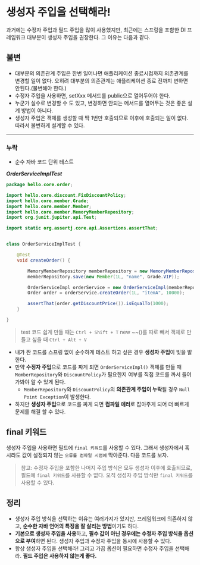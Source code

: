 # 생성자 주입을 선택해라!

과거에는 수정자 주입과 필드 주입을 많이 사용했지만, 최근에는 스프링을 포함한 DI 프레임워크 대부분이 생성자 주입을 권장한다. 그 이유는 다음과 같다.

## 불변
* 대부분의 의존관계 주입은 한번 일어나면 애플리케이션 종료시점까지 의존관계를 변경할 일이 없다. 오히려 대부분의 의존관계는 애플리케이션 종료 전까지 변하면 안된다.(불변해야 한다.)
*	수정자 주입을 사용하면, setXxx 메서드를 public으로 열어두어야 한다.
*	누군가 실수로 변경할 수 도 있고, 변경하면 안되는 메서드를 열어두는 것은 좋은 설계 방법이 아니다.
*	생성자 주입은 객체를 생성할 때 딱 1번만 호출되므로 이후에 호출되는 일이 없다. 따라서 불변하게 설계할 수 있다.

---

### 누락
* 순수 자바 코드 단위 테스트

***OrderServiceImplTest***
```java
package hello.core.order;

import hello.core.discount.FixDiscountPolicy;
import hello.core.member.Grade;
import hello.core.member.Member;
import hello.core.member.MemoryMemberRepository;
import org.junit.jupiter.api.Test;

import static org.assertj.core.api.Assertions.assertThat;


class OrderServiceImplTest {

    @Test
    void createOrder() {

        MemoryMemberRepository memberRepository = new MemoryMemberRepository();
        memberRepository.save(new Member(1L, "name", Grade.VIP));

        OrderServiceImpl orderService = new OrderServiceImpl(memberRepository, new FixDiscountPolicy());
        Order order = orderService.createOrder(1L, "itemA", 10000);

        assertThat(order.getDiscountPrice()).isEqualTo(1000);
    }

}
```
> test 코드 쉽게 만들 때는 `Ctrl + Shift + T`
> new ~~()를 따로 빼서 객체로 만들고 싶을 때 `Ctrl + Alt + V`
* 내가 짠 코드를 스프링 없이 순수하게 테스트 하고 싶은 경우 **생성자 주입**이 빛을 발한다.
* 만약 **수정자 주입**으로 코드를 짜게 되면 `OrderServiceImpl()` 객체를 만들 때 `MemberRepository`와 `DiscountPolicy`가 필요한지 여부를 직접 코드를 까서 들어가봐야 알 수 있게 된다.
	* `MemberRepository`와 `DiscountPolicy`의 **의존관계 주입이 누락**될 경우 `Null Point Exception`이 발생한다.
* 하지만 **생성자 주입**으로 코드를 짜게 되면 **컴파일 에러**로 잡아주게 되어 더 빠르게 문제를 해결 할 수 있다.

## final 키워드

생성자 주입을 사용하면 필드에 `final 키워드`를 사용할 수 있다. 그래서 생성자에서 혹시라도 값이 설정되지 않는 `오류를 컴파일 시점에` 막아준다. 다음 코드를 보자.

> 참고: 수정자 주입을 포함한 나머지 주입 방식은 모두 생성자 이후에 호출되므로, 필드에 `final 키워드`를 사용할 수 없다. 오직 생성자 주입 방식만 `final 키워드`를 사용할 수 있다.

## 정리
* 생성자 주입 방식을 선택하는 이유는 여러가지가 있지만, 프레임워크에 의존하지 않고, **순수한 자바 언어의 특징을 잘 살리는 방법**이기도 하다.
* **기본으로 생성자 주입을 사용**하고, **필수 값이 아닌 경우에는 수정자 주입 방식을 옵션으로 부여**하면 된다. 생성자 주입과 수정자 주입을 동시에 사용할 수 있다.
* 항상 생성자 주입을 선택해라! 그리고 가끔 옵션이 필요하면 수정자 주입을 선택해라. **필드 주입은 사용하지 않는게 좋다.**
